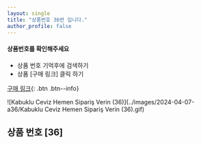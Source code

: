 ```yaml
---
layout: single
title: "상품번호 36번 입니다."
author_profile: false
---
```




<div class="notice--info">
<h4> 상품번호를 확인해주세요 </h4>
<ul>
    <li> 상품 번호 기억후에 검색하기 </li>
    <li> 상품 [구매 링크] 클릭 하기 </li>
</ul>
</div>




[구매 링크](https://link.coupang.com/a/bwXITj){: .btn .btn--info}



![Kabuklu Ceviz   Hemen Sipariş Verin (36)](../images/2024-04-07-a36/Kabuklu Ceviz   Hemen Sipariş Verin (36).gif)





## 상품 번호 [36]